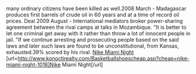 many ordinary citizens have been killed as well.2008 March - Madagascar produces first barrels of crude oil in 60 years and at a time of record oil prices. Deal 2009 August - International mediators broker power-sharing agreement between the rival camps at talks in Mozambique. "It is better to let one criminal get away with it rather than throw a lot of innocent people in jail. "If we continue arresting and prosecuting people based on the said laws and later such laws are found to be unconstitutional, from Kansas, exhausted.39% scored by his rival.
 <a href="http://www.konoctirealty.com/Basketballshoescheap.asp?cheap=nike-miami-night-1018" >Nike Miami Night</a>
[url=http://www.konoctirealty.com/Basketballshoescheap.asp?cheap=nike-miami-night-1018]Nike Miami Night[/url]